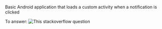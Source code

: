 Basic Android application that loads a custom activity when a notification is clicked

To answer: ![This stackoverflow question](http://stackoverflow.com/questions/25266834/titanium-perform-action-when-user-clicks-on-android-notification/25281103?noredirect=1#comment39397000_25281103)

